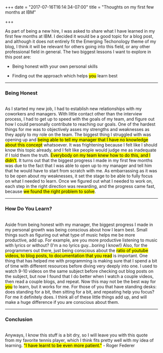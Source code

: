 +++
date = "2017-07-16T16:14:34-07:00"
title = "Thoughts on my first few months at IBM"


+++

As part of being a new hire, I was asked to share what I have learned in my
first few months at IBM. I decided it would be a good topic for a blog post,
and although it does not entirely fit the Emerging Techonology theme of my blog,
I think it will be relevant for others going into this field, or any other
professional field in general. The two biggest lessons I want to explore in this
post are:

* Being honest with your own personal skills



* Finding out the approach which helps <mark>you</mark> learn best

<hr>

<h3 id="setup">Being Honest</h3>
<br>
As I started my new job, I had to establish new relationships with my coworkers
and managers. With little contact other than the interview process, I had to
get up to speed with the goals of my team, and figure out how I could personally
contribute to reaching our goals.
One of the hardest things for me was to objectively asses my strengths and
weaknesses as they apply to my role on the team. The biggest thing I
struggled with was opening up and <mark>being able to tell my manager that I have
no knowledge about this concept</mark> whatsoever. It was frightening because I felt
like I should know this topic already, and I felt like people would judge me
as inadequate if I told them the truth. <mark>Everybody on my team knew how to do this,
and I didn't</mark>. It turns out that the biggest progress
I made in my first few months was due to the fact that I was able to open up
to my manager and tell him that he would have to start from scratch with me. As
embarrassing as it was to be open about my weaknesses, it set the stage to be
able to fully focus on what I needed to learn. Once we figured out
what I needed to work on, each step in the right direction was rewarding, and
the progress came fast, because <mark>we found the right problem to solve</mark>.
<hr>

<h3 id="setup">How Do You Learn?</h3>
<br>
Aside from being honest with my manager, the biggest progress I made in my
personal growth was being conscious about how I learn best. Small things
such as figuring out what type of music helps me be more productive, add up.
 For example, are you more productive listening to music with lyrics or without?
 (I'm a no lyrics guy...boring I know!)
Also, for the programmers out there, just being conscious about the <mark>ratio of youtube videos, to blog posts,
to documentation that you read</mark> is important. One thing that has helped me with programming
is making sure that I spend a bit of time with different resources before
diving very deeply into one. I used to watch 9-10 videos on the same
subject before checking out blog posts on the subject, but now I found that
I do better when I watch a couple videos, then read a couple blogs, and repeat.
Now this may not be the best way for <mark>you</mark>
to learn, but it works for me. For those of you that have standing desks: does
standing for a bit, then sitting for a bit, and repeating help you focus?
For me it definitely does.
 I think all of these little things add up, and
will make a huge difference if you are conscious about them.
<hr>

<h3 id="setup">Conclusion</h3>
<br>
Anyways, I know this stuff is a bit dry, so I will
leave you with this quote from my favorite tennis player, which I think fits
pretty well with my idea of learning. <mark> "I have learnt to be
even more patient."</mark> - Roger Federer
